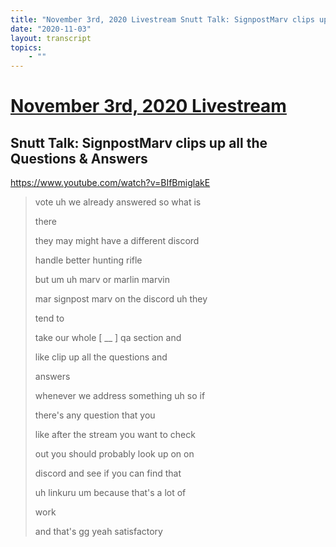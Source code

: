 ```yaml
---
title: "November 3rd, 2020 Livestream Snutt Talk: SignpostMarv clips up all the Questions & Answers"
date: "2020-11-03"
layout: transcript
topics:
    - ""
---
```

# [November 3rd, 2020 Livestream](../2020-11-03.md)
## Snutt Talk: SignpostMarv clips up all the Questions & Answers
https://www.youtube.com/watch?v=BIfBmiglakE
> vote uh we already answered so what is
> 
> there
> 
> they may might have a different discord
> 
> handle better hunting rifle
> 
> but um uh marv or marlin marvin
> 
> mar signpost marv on the discord uh they
> 
> tend to
> 
> take our whole [ __ ] qa section and
> 
> like clip up all the questions and
> 
> answers
> 
> whenever we address something uh so if
> 
> there's any question that you
> 
> like after the stream you want to check
> 
> out you should probably look up on on
> 
> discord and see if you can find that
> 
> uh linkuru um because that's a lot of
> 
> work
> 
> and that's gg yeah satisfactory
> 
